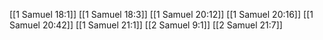 [[1 Samuel 18:1]]
[[1 Samuel 18:3]]
[[1 Samuel 20:12]]
[[1 Samuel 20:16]]
[[1 Samuel 20:42]]
[[1 Samuel 21:1]]
[[2 Samuel 9:1]]
[[2 Samuel 21:7]]
